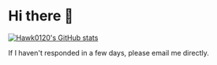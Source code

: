 # Hi there 👋

[![Hawk0120's GitHub stats](https://github-readme-stats.vercel.app/api/top-langs?username=hawk0120)](https://github.com/anuraghazra/github-readme-stats)


If I haven't responded in a few days, please email me directly. 
